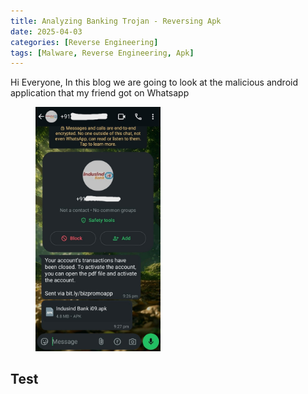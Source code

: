 ```yaml
---
title: Analyzing Banking Trojan - Reversing Apk
date: 2025-04-03
categories: [Reverse Engineering]
tags: [Malware, Reverse Engineering, Apk]
---
```


Hi Everyone, In this blog we are going to look at the malicious android application that my friend got on Whatsapp

<figure><img src="/assets/Malware/Malicious.jpg" alt="Banner" width="200"></figure>

## Test